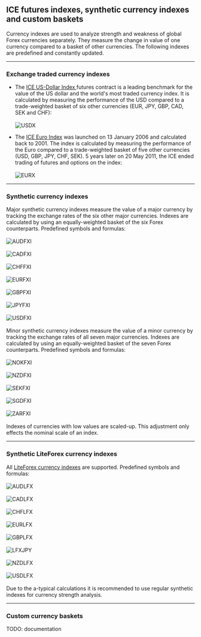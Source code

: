 
## ICE futures indexes, synthetic currency indexes and custom baskets

Currency indexes are used to analyze strength and weakness of global Forex currencies separately. They measure the change in
value of one currency compared to a basket of other currencies. The following indexes are predefined and constantly updated.<br>

---

### Exchange traded currency indexes
- The <a href="https://www.theice.com/publicdocs/futures_us/USDX_Futures_Contract.pdf" target="_blank">ICE US-Dollar Index
</a> futures contract is a leading benchmark for the value of the US dollar and the world's most traded currency index. It is
calculated by measuring the performance of the USD compared to a trade-weighted basket of six other currencies (EUR, JPY, GBP,
CAD, SEK and CHF):<br><br>
![USDX](https://user-images.githubusercontent.com/12749283/52092983-46031100-25c2-11e9-8b08-9c413e55fcee.png)<br>

- The <a href="http://web.archive.org/web/20111213011531if_/https://www.theice.com/publicdocs/rulebooks/futures_us/24_ICE_Futures_EURO_Index.pdf" target="_blank">
ICE Euro Index</a> was launched on 13 January 2006 and calculated back to 2001. The index is calculated by measuring the
performance of the Euro compared to a trade-weighted basket of five other currencies (USD, GBP, JPY, CHF, SEK). 5 years later
on 20 May 2011, the ICE ended trading of futures and options on the index:<br><br>
![EURX](https://user-images.githubusercontent.com/12749283/52093631-8f546000-25c4-11e9-8eef-a108eeaac328.png)<br>

---

### Synthetic currency indexes
Major synthetic currency indexes measure the value of a major currency by tracking the exchange rates of the six other major
currencies. Indexes are calculated by using an equally-weighted basket of the six Forex counterparts. Predefined symbols and
formulas:<br>
<br>
![AUDFXI](https://user-images.githubusercontent.com/12749283/52094502-1b1bbb80-25c8-11e9-93fe-83d04ae26464.png)<br>
<br>
![CADFXI](https://user-images.githubusercontent.com/12749283/52094509-2242c980-25c8-11e9-812d-95f3fe976ad2.png)<br>
<br>
![CHFFXI](https://user-images.githubusercontent.com/12749283/52094526-28d14100-25c8-11e9-8724-e9a5599222f3.png)<br>
<br>
![EURFXI](https://user-images.githubusercontent.com/12749283/52094536-2ec72200-25c8-11e9-9c50-373dfc2b6847.png)<br>
<br>
![GBPFXI](https://user-images.githubusercontent.com/12749283/52094541-34246c80-25c8-11e9-94ee-b02f440411f0.png)<br>
<br>
![JPYFXI](https://user-images.githubusercontent.com/12749283/52094546-38e92080-25c8-11e9-9e86-418ad018ed9c.png)<br>
<br>
![USDFXI](https://user-images.githubusercontent.com/12749283/52094551-3dadd480-25c8-11e9-90ca-1a33c96b37f2.png)<br>
<br>
Minor synthetic currency indexes measure the value of a minor currency by tracking the exchange rates of all seven major
currencies. Indexes are calculated by using an equally-weighted basket of the seven Forex counterparts. Predefined symbols
and formulas:<br>
<br>
![NOKFXI](https://user-images.githubusercontent.com/12749283/52094995-07715480-25ca-11e9-86c5-a3edfabe6260.png)<br>
<br>
![NZDFXI](https://user-images.githubusercontent.com/12749283/52095000-0d673580-25ca-11e9-9226-a85dd1d1cedb.png)<br>
<br>
![SEKFXI](https://user-images.githubusercontent.com/12749283/52095006-10fabc80-25ca-11e9-8e65-d726f1f93c38.png)<br>
<br>
![SGDFXI](https://user-images.githubusercontent.com/12749283/52095013-135d1680-25ca-11e9-8cb3-e13b2a0a803a.png)<br>
<br>
![ZARFXI](https://user-images.githubusercontent.com/12749283/52095021-1b1cbb00-25ca-11e9-96fb-dec00ab1f084.png)<br>
<br>
Indexes of currencies with low values are scaled-up. This adjustment only effects the nominal scale of an index.<br>

---

### Synthetic LiteForex currency indexes
All <a href="http://web.archive.org/web/20140421225104/http://www.liteforex.com/trading/trading-instruments/indices/" target="_blank">
LiteForex currency indexes</a> are supported. Predefined symbols and formulas:<br>
<br>
![AUDLFX](https://user-images.githubusercontent.com/12749283/51873340-74d07b80-2365-11e9-9764-30ce54a9539d.png)<br>
<br>
![CADLFX](https://user-images.githubusercontent.com/12749283/51873467-f0cac380-2365-11e9-9f21-8b7f3db45c7a.png)<br>
<br>
![CHFLFX](https://user-images.githubusercontent.com/12749283/51873566-5e76ef80-2366-11e9-9f35-5a5b7a12ff5d.png)<br>
<br>
![EURLFX](https://user-images.githubusercontent.com/12749283/51873628-9b42e680-2366-11e9-8af4-1dcd5677ee7f.png)<br>
<br>
![GBPLFX](https://user-images.githubusercontent.com/12749283/51873891-8e72c280-2367-11e9-9aa3-b4c9e81649c1.png)<br>
<br>
![LFXJPY](https://user-images.githubusercontent.com/12749283/51873987-d72a7b80-2367-11e9-99af-81e33ef0e1b1.png)<br>
<br>
![NZDLFX](https://user-images.githubusercontent.com/12749283/51874141-66379380-2368-11e9-8d42-b6ed8142df9b.png)<br>
<br>
![USDLFX](https://user-images.githubusercontent.com/12749283/51872916-c415ac80-2363-11e9-92b5-96e119b415d2.png)<br>
<br>
Due to the a-typical calculations it is recommended to use regular synthetic indexes for currency strength analysis.<br>

---

### Custom currency baskets
TODO: documentation<br>
<br>
